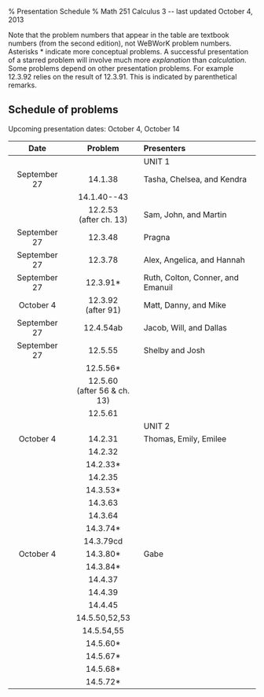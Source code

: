 % Presentation Schedule
% Math 251 Calculus 3 -- last updated October 4, 2013

Note that the problem numbers that appear in the table are textbook numbers
(from the second edition), not WeBWorK problem numbers. Asterisks * indicate
more conceptual problems. A successful presentation of a starred problem will
involve much more *explanation* than *calculation*. Some problems depend on
other presentation problems. For example 12.3.92 relies on the result of
12.3.91. This is indicated by parenthetical remarks.

## Schedule of problems 

Upcoming presentation dates: October 4, October 14

|      Date       | Problem                              |                Presenters               |
|:---------------:|:------------------------------------:|:----------------------------------------|
|                 |                                      | UNIT 1                                  |
| September 27    | 14.1.38                              | Tasha, Chelsea, and Kendra              |
|                 | 14.1.40--43                          |                                         |
|                 | 12.2.53 <br /> (after ch. 13)        | Sam, John, and Martin                   |
| September 27    | 12.3.48                              | Pragna                                  |
| September 27    | 12.3.78                              | Alex, Angelica, and Hannah              |
| September 27    | 12.3.91*                             | Ruth, Colton, Conner, and Emanuil       |
| October 4       | 12.3.92 <br /> (after 91)            | Matt, Danny, and Mike                   |
| September 27    | 12.4.54ab                            | Jacob, Will, and Dallas                 |
| September 27    | 12.5.55                              | Shelby and Josh                         |
|                 | 12.5.56*                             |                                         |
|                 | 12.5.60 <br /> (after 56 & ch. 13)   |                                         |
|                 | 12.5.61                              |                                         |
|                 |                                      | UNIT 2                                  |
| October 4       | 14.2.31                              | Thomas, Emily, Emilee                   |
|                 | 14.2.32                              |                                         |
|                 | 14.2.33*                             |                                         |
|                 | 14.2.35                              |                                         |
|                 | 14.3.53*                             |                                         |
|                 | 14.3.63                              |                                         |
|                 | 14.3.64                              |                                         |
|                 | 14.3.74*                             |                                         |
|                 | 14.3.79cd                            |                                         |
| October 4       | 14.3.80*                             | Gabe                                    |
|                 | 14.3.84*                             |                                         |
|                 | 14.4.37                              |                                         |
|                 | 14.4.39                              |                                         |
|                 | 14.4.45                              |                                         |
|                 | 14.5.50,52,53                        |                                         |
|                 | 14.5.54,55                           |                                         |
|                 | 14.5.60*                             |                                         |
|                 | 14.5.67*                             |                                         |
|                 | 14.5.68*                             |                                         |
|                 | 14.5.72*                             |                                         |


<!-- |                 | 14.7.24                              |                                         | -->
<!-- |                 | 14.7.28                              |                                         | -->
<!-- |                 | 14.7.33                              |                                         | -->
<!-- |                 | 14.7.37                              |                                         | -->
<!-- |                 | 14.7.49                              |                                         | -->
<!-- |                 | 14.8.17                              |                                         | -->
<!-- |                 | 14.8.19                              |                                         | -->
<!-- |                 | 14.8.2                               |                                         | -->
<!-- |                 | 14.8.28                              |                                         | -->
<!-- |                 | 14.8.36                              |                                         | -->
<!-- |                 | 14.8.37                              |                                         | -->
<!-- |                 | 15.1.12                              |                                         | -->
<!-- |                 | 15.1.44                              |                                         | -->
<!-- |                 | 15.1.45                              |                                         | -->
<!-- |                 | 15.1.46                              |                                         | -->
<!-- |                 | 15.1.47                              |                                         | -->
<!-- |                 | 15.1.48                              |                                         | -->
<!-- |                 | 15.2.26                              |                                         | -->
<!-- |                 | 15.2.28                              |                                         | -->
<!-- |                 | 15.2.59                              |                                         | -->
<!-- |                 | 15.2.60                              |                                         | -->
<!-- |                 | 15.3.24                              |                                         | -->
<!-- |                 | 15.3.26                              |                                         | -->
<!-- |                 | 15.3.28                              |                                         | --><!-- | 27 September    | 11.1.83                              |  Somebody                               | -->
<!-- |                 | 11.1.87                              |                                         | -->
<!-- |                 | 11.2.25                              |                                         | -->
<!-- |                 | 11.2.31                              |                                         | -->
<!-- |                 | 11.2.32                              |                                         | -->
<!-- |                 | 11.3.39                              |                                         | -->
<!-- |                 | 11.3.49+53*                          |                                         | -->
<!-- |                 | 13.2.63*                             |                                         | -->
<!-- |                 | 13.2.68                              |                                         | -->
<!-- |                 | 13.3.15ac                            |                                         | -->
<!-- |                 | 13.3.29                              |                                         | -->
<!-- |                 | 13.3.32                              |                                         | -->
<!-- |                 | 13.4.22                              |                                         | -->
<!-- |                 | 13.4.23                              |                                         | -->
<!-- |                 | 13.4.24                              |                                         | -->
<!-- |                 | 13.4.28*                             |                                         | -->
<!-- |                 | 13.4.34                              |                                         | -->
<!-- |                 | 13.4.42                              |                                         | -->
<!-- |                 | 13.4.70*                             |                                         | -->
<!-- |                 | 13.4.71* (after 70)                  |                                         | -->
<!-- |                 | 13.5.24                              |                                         | -->
<!-- |                 | 13.5.52                              |                                         | -->
<!-- |                 | 13.5.53                              |                                         | -->


























